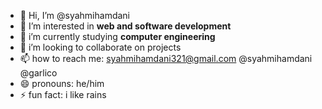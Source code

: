 - 👋 Hi, I’m @syahmihamdani
- 👀 I’m interested in **web and software development**
- 🌱 i’m currently studying **computer engineering**
- 💞️ i’m looking to collaborate on projects
- 📫 how to reach me: syahmihamdani321@gmail.com @syahmihamdani @garlico
- 😄 pronouns: he/him
- ⚡ fun fact: i like rains

<!---
syahmihamdani/syahmihamdani is a ✨ special ✨ repository because its `README.md` (this file) appears on your GitHub profile.
You can click the Preview link to take a look at your changes.
--->
